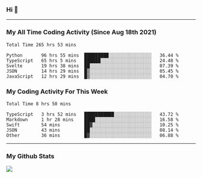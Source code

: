 ### Hi 🙂

---

### My All Time Coding Activity (Since Aug 18th 2021)
<!--START_SECTION:waka-all-->
```text
Total Time 265 hrs 53 mins

Python       96 hrs 55 mins  █████████░░░░░░░░░░░░░░░░   36.44 % 
TypeScript   65 hrs 5 mins   ██████░░░░░░░░░░░░░░░░░░░   24.48 % 
Svelte       19 hrs 38 mins  ██░░░░░░░░░░░░░░░░░░░░░░░   07.39 % 
JSON         14 hrs 29 mins  █▒░░░░░░░░░░░░░░░░░░░░░░░   05.45 % 
JavaScript   12 hrs 29 mins  █▒░░░░░░░░░░░░░░░░░░░░░░░   04.70 % 
```
<!--END_SECTION:waka-all-->

### My Coding Activity For This Week
<!--START_SECTION:waka-week-->
```text
Total Time 8 hrs 50 mins

TypeScript   3 hrs 52 mins   ███████████░░░░░░░░░░░░░░   43.72 % 
Markdown     1 hr 28 mins    ████░░░░░░░░░░░░░░░░░░░░░   16.58 % 
Swift        54 mins         ██▓░░░░░░░░░░░░░░░░░░░░░░   10.25 % 
JSON         43 mins         ██░░░░░░░░░░░░░░░░░░░░░░░   08.14 % 
Other        36 mins         █▓░░░░░░░░░░░░░░░░░░░░░░░   06.88 % 
```
<!--END_SECTION:waka-week-->

---

### My Github Stats
[![](https://github-readme-stats.vercel.app/api?username=eroxl&count_private=true&show_icons=true&include_all_commits=true&theme=onedark)](https://github.com/Eroxl)
